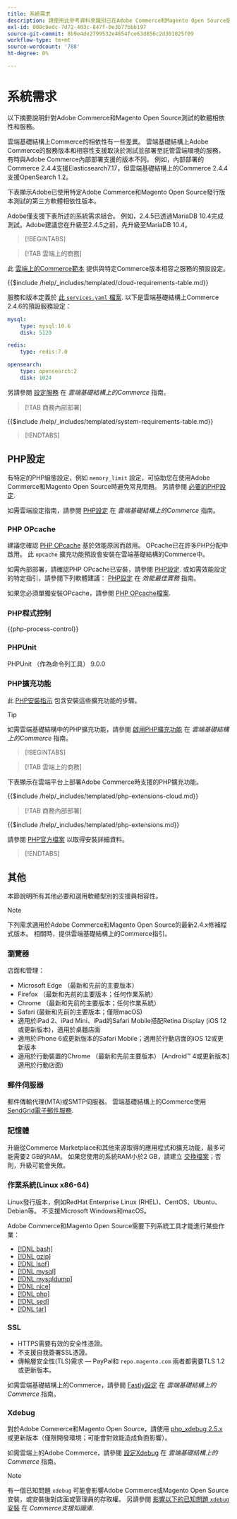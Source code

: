 ```yaml
---
title: 系統需求
description: 請使用此參考資料來識別已在Adobe Commerce和Magento Open Source版本中測試的所需軟體相依性。
exl-id: 008c9edc-7d72-403c-847f-0e3b77bbb197
source-git-commit: 8b9e4de2799532e4654fce63d856c2d301025f09
workflow-type: tm+mt
source-wordcount: '788'
ht-degree: 0%

---
```


# 系統需求

以下摘要說明針對Adobe Commerce和Magento Open Source測試的軟體相依性和服務。

雲端基礎結構上Commerce的相依性有一些差異。 雲端基礎結構上Adobe Commerce的服務版本和相容性支援取決於測試並部署至託管雲端環境的服務，有時與Adobe Commerce內部部署支援的版本不同。 例如，內部部署的Commerce 2.4.4支援Elasticsearch7.17，但雲端基礎結構上的Commerce 2.4.4支援OpenSearch 1.2。

下表顯示Adobe已使用特定Adobe Commerce和Magento Open Source發行版本測試的第三方軟體相依性版本。

Adobe僅支援下表所述的系統需求組合。 例如，2.4.5已透過MariaDB 10.4完成測試。Adobe建議您在升級至2.4.5之前，先升級至MariaDB 10.4。

>[!BEGINTABS]

>[!TAB 雲端上的商務]

此 [雲端上的Commerce範本](https://github.com/magento/magento-cloud) 提供與特定Commerce版本相容之服務的預設設定。

{{$include /help/_includes/templated/cloud-requirements-table.md}}

服務和版本定義於 [此 `services.yaml` 檔案](https://github.com/magento/magento-cloud/blob/master/.magento/services.yaml). 以下是雲端基礎結構上Commerce 2.4.6的預設服務設定：

```yaml
mysql:
    type: mysql:10.6
    disk: 5120

redis:
    type: redis:7.0

opensearch:
    type: opensearch:2
    disk: 1024
```

另請參閱 [設定服務](https://experienceleague.adobe.com/docs/commerce-cloud-service/user-guide/configure/service/services-yaml.html) 在 _雲端基礎結構上的Commerce_ 指南。

>[!TAB 商務內部部署]

{{$include /help/_includes/templated/system-requirements-table.md}}

>[!ENDTABS]

## PHP設定

有特定的PHP組態設定，例如 `memory_limit` 設定，可協助您在使用Adobe Commerce和Magento Open Source時避免常見問題。 另請參閱 [必要的PHP設定](prerequisites/php-settings.md).

如需雲端設定指南，請參閱 [PHP設定](https://experienceleague.adobe.com/docs/commerce-cloud-service/user-guide/configure/app/php-settings.html) 在 _雲端基礎結構上的Commerce_ 指南。

### PHP OPcache

建議您確認 [PHP OPcache](https://www.php.net/manual/en/intro.opcache.php) 基於效能原因而啟用。 OPcache已在許多PHP分配中啟用。 此 `opcache` 擴充功能預設會安裝在雲端基礎結構的Commerce中。

如需內部部署，請確認PHP OPcache已安裝，請參閱 [PHP設定](prerequisites/php-settings.md). 或如需效能設定的特定指引，請參閱下列軟體建議： [PHP設定](https://experienceleague.adobe.com/docs/commerce-operations/performance-best-practices/software.html#php-settings) 在 _效能最佳實務_ 指南。

如果您必須單獨安裝OPcache，請參閱 [PHP OPcache檔案](https://www.php.net/manual/en/opcache.setup.php).

### PHP程式控制

{{php-process-control}}

### PHPUnit

PHPUnit （作為命令列工具） 9.0.0

### PHP擴充功能

此 [PHP安裝指示](prerequisites/php-settings.md) 包含安裝這些擴充功能的步驟。

>[!TIP]
>
>如需雲端基礎結構中的PHP擴充功能，請參閱 [啟用PHP擴充功能](https://experienceleague.adobe.com/docs/commerce-cloud-service/user-guide/configure/app/php-settings.html#enable-extensions) 在 _雲端基礎結構上的Commerce_ 指南。

>[!BEGINTABS]

>[!TAB 雲端上的商務]

下表顯示在雲端平台上部署Adobe Commerce時支援的PHP擴充功能。

{{$include /help/_includes/templated/php-extensions-cloud.md}}

>[!TAB 商務內部部署]

{{$include /help/_includes/templated/php-extensions.md}}

請參閱 [PHP官方檔案](https://www.php.net/manual/en/extensions.php) 以取得安裝詳細資料。

>[!ENDTABS]

## 其他

本節說明所有其他必要和選用軟體型別的支援與相容性。

>[!NOTE]
>
>下列需求適用於Adobe Commerce和Magento Open Source的最新2.4.x修補程式版本。 相關時，提供雲端基礎結構上的Commerce指引。

### 瀏覽器

店面和管理：

- Microsoft Edge （最新和先前的主要版本）
- Firefox （最新和先前的主要版本；任何作業系統）
- Chrome （最新和先前的主要版本；任何作業系統）
- Safari (最新和先前的主要版本；僅限macOS)
- 適用於iPad 2、iPad Mini、iPad的Safari Mobile搭配Retina Display (iOS 12或更新版本)，適用於桌麵店面
- 適用於iPhone 6或更新版本的Safari Mobile；適用於行動店面的iOS 12或更新版本
- 適用於行動裝置的Chrome （最新和先前主要版本） [Android™ 4或更新版本] 適用於行動店面)

### 郵件伺服器

郵件傳輸代理(MTA)或SMTP伺服器。 雲端基礎結構上的Commerce使用 [SendGrid電子郵件服務](https://experienceleague.adobe.com/docs/commerce-cloud-service/user-guide/project/sendgrid.html).

### 記憶體

升級從Commerce Marketplace和其他來源取得的應用程式和擴充功能，最多可能需要2 GB的RAM。 如果您使用的系統RAM小於2 GB，請建立 [交換檔案](https://support.magento.com/hc/en-us/articles/360032980432)；否則，升級可能會失敗。

### 作業系統(Linux x86-64)

Linux發行版本，例如RedHat Enterprise Linux (RHEL)、CentOS、Ubuntu、Debian等。 不支援Microsoft Windows和macOS。

Adobe Commerce和Magento Open Source需要下列系統工具才能進行某些作業：

- [[!DNL bash]](https://www.gnu.org/software/bash/)
- [[!DNL gzip]](https://www.gzip.org/)
- [[!DNL lsof]](https://linux.die.net/man/8/lsof)
- [[!DNL mysql]](https://www.mysql.com/)
- [[!DNL mysqldump]](https://dev.mysql.com/doc/refman/8.0/en/mysqldump.html)
- [[!DNL nice]](https://linux.die.net/man/1/nice)
- [[!DNL php]](https://www.php.net/)
- [[!DNL sed]](https://www.gnu.org/software/sed/manual/sed.html)
- [[!DNL tar]](https://linux.die.net/man/1/tar)

### SSL

- HTTPS需要有效的安全性憑證。
- 不支援自我簽署SSL憑證。
- 傳輸層安全性(TLS)需求 — PayPal和 `repo.magento.com` 兩者都需要TLS 1.2或更新版本。

如需雲端基礎結構上的Commerce，請參閱 [Fastly設定](https://experienceleague.adobe.com/docs/commerce-cloud-service/user-guide/cdn/setup-fastly/fastly-configuration.html) 在 _雲端基礎結構上的Commerce_ 指南。

### Xdebug

對於Adobe Commerce和Magento Open Source，請使用 [php_xdebug 2.5.x](https://xdebug.org/download) 或更新版本（僅限開發環境；可能會對效能造成負面影響）。

如需雲端上的Adobe Commerce，請參閱 [設定Xdebug](https://experienceleague.adobe.com/docs/commerce-cloud-service/user-guide/develop/test/debug.html) 在 _雲端基礎結構上的Commerce_ 指南。

>[!NOTE]
>
>有一個已知問題 `xdebug` 可能會影響Adobe Commerce或Magento Open Source安裝，或安裝後對店面或管理員的存取權。 另請參閱 [影響以下的已知問題 `xdebug` 安裝](https://experienceleague.adobe.com/docs/commerce-knowledge-base/kb/troubleshooting/miscellaneous/known-issues-that-affect-installation.html) 在 _Commerce支援知識庫_.
